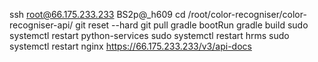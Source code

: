 ssh root@66.175.233.233
BS2p@_h609
cd /root/color-recogniser/color-recogniser-api/
git reset --hard
git pull
gradle bootRun
gradle build
sudo systemctl restart python-services
sudo systemctl restart hrms
sudo systemctl restart nginx
https://66.175.233.233/v3/api-docs
